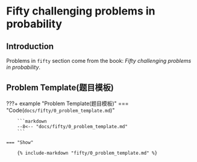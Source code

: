 # Fifty challenging problems in probability

## Introduction

Problems in `fifty` section come from the book: *Fifty challenging problems in probability*.


## Problem Template(题目模板)
???+ example "Problem Template(题目模板)"
    === "Code(`docs/fifty/0_problem_template.md`)"

        ```markdown
        --8<-- "docs/fifty/0_problem_template.md"
        ```

    === "Show"

        {% include-markdown "fifty/0_problem_template.md" %}
